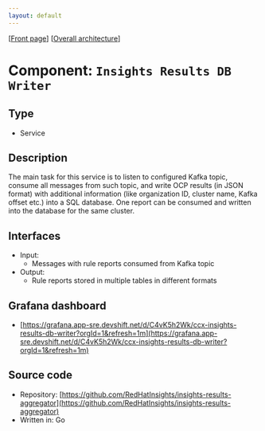 ```yaml
---
layout: default
---
```

\[[Front page](../overall-architecture.html)\] \[[Overall architecture](../overall-architecture.html)\]



# Component: `Insights Results DB Writer`



## Type

* Service



## Description

The main task for this service is to listen to configured Kafka topic, consume
all messages from such topic, and write OCP results (in JSON format) with
additional information (like organization ID, cluster name, Kafka offset etc.)
into a SQL database. One report can be consumed and written into the database
for the same cluster.



## Interfaces

* Input:
    - Messages with rule reports consumed from Kafka topic
* Output:
    - Rule reports stored in multiple tables in different formats



## Grafana dashboard

* [https://grafana.app-sre.devshift.net/d/C4vK5h2Wk/ccx-insights-results-db-writer?orgId=1&refresh=1m](https://grafana.app-sre.devshift.net/d/C4vK5h2Wk/ccx-insights-results-db-writer?orgId=1&refresh=1m)



## Source code

* Repository: [https://github.com/RedHatInsights/insights-results-aggregator](https://github.com/RedHatInsights/insights-results-aggregator)
* Written in: Go
